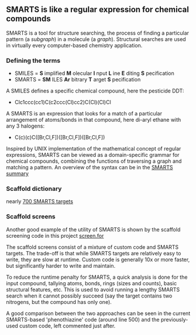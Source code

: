 ## SMARTS is like a regular expression for chemical compounds

SMARTS is a tool for structure searching, the process of finding a particular pattern
(a *subgraph*) in a molecule (a *graph*). Structural searches are
used in virtually every computer-based chemistry application.

### Defining the terms

* SMILES = __S__ implified __M__ olecular __I__ nput __L__ ine __E__ diting __S__ pecification
* SMARTS = __SM__ ILES __Ar__ bitrary __T__ arget __S__ pecification

A SMILES defines a specific chemical compound, here the pesticide DDT:  

*  Clc1ccc(cc1)C(c2ccc(Cl)cc2)C(Cl)(Cl)Cl

A SMARTS is an expression that looks for a match of a particular arrangement 
of atoms/bonds in that compound, here di-aryl ethane with any 3 halogens:

* C(c)(c)C([Br,Cl,F])([Br,Cl,F])([Br,Cl,F])

Inspired by UNIX implementation of the mathematical concept of regular expressions, 
SMARTS can be viewed as a domain-specific grammar for chemical compounds, combining 
the functions of traversing a graph and matching a pattern.
An overview of the syntax can be in the [SMARTS summary](./cheat-sheet.txt)

### Scaffold dictionary

nearly [700 SMARTS targets](./scaffold-dictionary.txt)

### Scaffold screens

Another good example of the utility of SMARTS is shown by the scaffold screening code in this 
project [screen.for](./screen.for)

The scaffold screens consist of a mixture of custom code and SMARTS targets. The trade-off
is that while SMARTS targets are relatively easy to write, they are slow at runtime. Custom
code is generally 10x or more faster, but significantly harder to write and maintain.

To reduce the runtime penalty for SMARTS, a quick analysis is done for the input compound,
tallying atoms, bonds, rings (sizes and counts), basic structural features, etc.  This is
used to avoid running a lengthy SMARTS search when it cannot possibly succeed (say the target
contains two nitrogens, but the compound has only one).

A good comparison between the two approaches can be seen in the current SMARTS-based
'phenothiazine' code (around line 500) and the previously-used custom code, left commented
just after.
